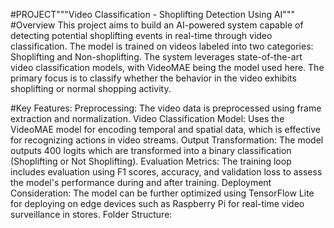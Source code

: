 #PROJECT"""Video Classification - Shoplifting Detection Using AI"""
#Overview
This project aims to build an AI-powered system capable of detecting potential shoplifting events in real-time through video classification. The model is trained on videos labeled into two categories: Shoplifting and Non-shoplifting. The system leverages state-of-the-art video classification models, with VideoMAE being the model used here. The primary focus is to classify whether the behavior in the video exhibits shoplifting or normal shopping activity.

#Key Features:
Preprocessing: The video data is preprocessed using frame extraction and normalization.
Video Classification Model: Uses the VideoMAE model for encoding temporal and spatial data, which is effective for recognizing actions in video streams.
Output Transformation: The model outputs 400 logits which are transformed into a binary classification (Shoplifting or Not Shoplifting).
Evaluation Metrics: The training loop includes evaluation using F1 scores, accuracy, and validation loss to assess the model's performance during and after training.
Deployment Consideration: The model can be further optimized using TensorFlow Lite for deploying on edge devices such as Raspberry Pi for real-time video surveillance in stores.
Folder Structure:
